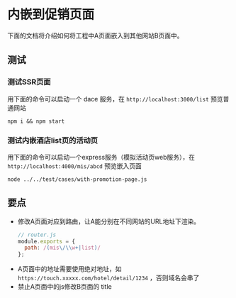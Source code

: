 # 内嵌到促销页面

下面的文档将介绍如何将工程中A页面嵌入到其他网站B页面中。

## 测试
### 测试SSR页面
用下面的命令可以启动一个 dace 服务，在 `http://localhost:3000/list` 预览普通网站
```
npm i && npm start
```

### 测试内嵌酒店list页的活动页
用下面的命令可以启动一个express服务（模拟活动页web服务），在 `http://localhost:4000/mis/abcd` 预览嵌入页面
```
node ../../test/cases/with-promotion-page.js
```

## 要点
- 修改A页面对应到路由，让A能分别在不同网站的URL地址下渲染。
  ```js
  // router.js
  module.exports = {
    path: /(mis\/\\w+|list)/
  };
  ```
- A页面中的地址需要使用绝对地址，如 `https://touch.xxxxx.com/hotel/detail/1234` ，否则域名会串了
- 禁止A页面中的js修改B页面的 title
